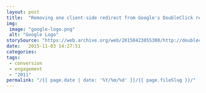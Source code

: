 ```yaml
---
layout: post
title:  "Removing one client-side redirect from Google's DoubleClick resulted in a 12% improvement in click-through rate."
img:
 image: "google-logo.png"
 alt: "Google Logo"
storySource: "https://web.archive.org/web/20150423055300/http://doubleclickadvertisers.blogspot.co.uk/2011/06/cranking-up-speed-of-dfa-leads-to.html"
date:   2015-11-03 14:27:51
categories:
tags:
 - conversion
 - engagement
 - "2011"
permalink: "/{{ page.date | date: '%Y/%m/%d' }}/{{ page.fileSlug }}/"
---
```


